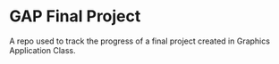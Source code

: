 # GAP Final Project 
A repo used to track the progress of a final project created in Graphics Application Class. 
